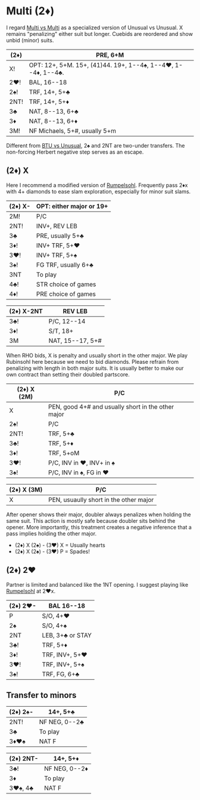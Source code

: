 # Multi (2♦)

I regard [Multi vs Multi][mvm] as a specialized version of Unusual vs Unusual.  X
remains "penalizing" either suit but longer.  Cuebids are reordered and show
unbid (minor) suits.

[mvm]: https://chrisryall.net/bridge/multi-v-multi-2d.htm

| (2♦)  | PRE, 6+M |
|-------|----------|
| X!    | OPT: 12+, 5+M.  15+, (41)44.  19+, 1--4♠, 1--4♥, 1--4♦, 1--4♣.
| 2♥!   | BAL, 16--18
| 2♠!   | TRF, 14+, 5+♣
| 2NT!  | TRF, 14+, 5+♦
| 3♣    | NAT, 8--13, 6+♣
| 3♦    | NAT, 8--13, 6+♦
| 3M!   | NF Michaels, 5+#, usually 5+m

Different from [BTU vs Unusual](BTU_v_U.md), 2♠ and 2NT are two-under transfers.
The non-forcing Herbert negative step serves as an escape.

## (2♦) X

Here I recommend a modified version of [Rumpelsohl](Rubinsohl.md#rumpelsohl).
Frequently pass 2♦x with 4+ diamonds to ease slam exploration, especially for
minor suit slams.

| (2♦) X- | OPT: either major or 19+ |
|---------|--------------------------|
| 2M!     | P/C
| 2NT!    | INV+, REV LEB
| 3♣      | PRE, usually 5+♣
| 3♦!     | INV+ TRF, 5+♥
| 3♥!     | INV+ TRF, 5+♠
| 3♠!     | FG TRF, usually 6+♣
| 3NT     | To play
| 4♣!     | STR choice of games
| 4♦!     | PRE choice of games

| (2♦) X-2NT | REV LEB |
|------------|---------|
| 3♣!        | P/C, 12--14
| 3♦!        | S/T, 18+
| 3M         | NAT, 15--17, 5+#

When RHO bids, X is penalty and usually short in the other major.  We play
Rubinsohl here because we need to bid diamonds.  Please refrain from penalizing
with length in both major suits.  It is usually better to make our own contract
than setting their doubled partscore.

| (2♦) X (2M)  | P/C |
|--------------|-----|
| X            | PEN, good 4+# and usually short in the other major
| 2♠!          | P/C
| 2NT!         | TRF, 5+♣
| 3♣!          | TRF, 5+♦
| 3♦!          | TRF, 5+oM
| 3♥!          | P/C, INV in ♥, INV+ in ♠
| 3♠!          | P/C, INV in ♠, FG in ♥

| (2♦) X (3M)  | P/C |
|--------------|-----|
| X            | PEN, usuaully short in the other major

After opener shows their major, doubler always penalizes when holding the same
suit.  This action is mostly safe because doubler sits behind the opener.  More
importantly, this treatment creates a negative inference that a pass implies
holding the other major.

- (2♦) X (2♠) - (3♥) X = Usually hearts
- (2♦) X (2♠) - (3♥) P = Spades!

## (2♦) 2♥

Partner is limited and balanced like the 1NT opening.  I suggest playing like
[Rumpelsohl](Rubinsohl.md#rumpelsohl) at 2♥x.

| (2♦) 2♥- | BAL 16--18 |
|----------|------------|
| P        | S/O, 4+♥
| 2♠       | S/O, 4+♠
| 2NT      | LEB, 3+♣ or STAY
| 3♣!      | TRF, 5+♦
| 3♦!      | TRF, INV+, 5+♥
| 3♥!      | TRF, INV+, 5+♠
| 3♠!      | TRF, FG, 6+♣

## Transfer to minors

| (2♦) 2♠- | 14+, 5+♣ |
|----------|----------|
| 2NT!     | NF NEG, 0--2♣
| 3♣       | To play
| 3♦♥♠     | NAT F

| (2♦) 2NT- | 14+, 5+♦ |
|-----------|----------|
| 3♣!       | NF NEG, 0--2♦
| 3♦        | To play
| 3♥♠, 4♣   | NAT F
